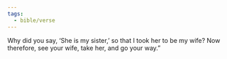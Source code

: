```yaml
---
tags:
  - bible/verse
---
```

Why did you say, ‘She is my sister,’ so that I took her to be my wife? Now therefore, see your wife, take her, and go your way.”